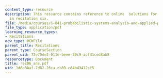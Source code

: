 ```yaml
---
content_type: resource
description: This resource contains reference to online  solutions for problem set
  in recitation six.
file: /media/courses/6-041-probabilistic-systems-analysis-and-applied-probability-spring-2006/1d6e30af7d8226cacb89c84b43412cf5_rec06_ans.pdf
file_type: application/pdf
learning_resource_types:
- Recitations
ocw_type: OCWFile
parent_title: Recitations
parent_type: CourseSection
parent_uid: 72e75de2-011e-beee-30c9-acf41ced8ab8
resourcetype: Document
title: rec06_ans.pdf
uid: 1d6e30af-7d82-26ca-cb89-c84b43412cf5
---
```

